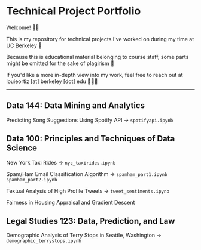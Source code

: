 # Technical Project Portfolio
Welcome! 👋🏼 

This is my repository for technical projects I've worked on during my time at UC Berkeley 🧸

Because this is educational material belonging to course staff, some parts might be omitted for the sake of plagirism 🚧

If you'd like a more in-depth view into my work, feel free to reach out at louieortiz [at] berkeley [dot] edu 👨🏽‍💻

---

## Data 144: Data Mining and Analytics

Predicting Song Suggestions Using Spotify API → `spotifyapi.ipynb`


## Data 100: Principles and Techniques of Data Science

New York Taxi Rides → `nyc_taxirides.ipynb`



Spam/Ham Email Classification Algorithm → `spamham_part1.ipynb` `spamham_part2.ipynb`



Textual Analysis of High Profile Tweets → `tweet_sentiments.ipynb`


Fairness in Housing Appraisal and Gradient Descent

## Legal Studies 123: Data, Prediction, and Law

Demographic Analysis of Terry Stops in Seattle, Washington → `demographic_terrystops.ipynb`
